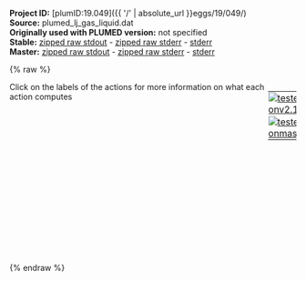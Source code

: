 **Project ID:** [plumID:19.049]({{ '/' | absolute_url }}eggs/19/049/)  
**Source:** plumed_lj_gas_liquid.dat  
**Originally used with PLUMED version:** not specified  
**Stable:** [zipped raw stdout](plumed_lj_gas_liquid.dat.plumed.stdout.txt.zip) - [zipped raw stderr](plumed_lj_gas_liquid.dat.plumed.stderr.txt.zip) - [stderr](plumed_lj_gas_liquid.dat.plumed.stderr)  
**Master:** [zipped raw stdout](plumed_lj_gas_liquid.dat.plumed_master.stdout.txt.zip) - [zipped raw stderr](plumed_lj_gas_liquid.dat.plumed_master.stderr.txt.zip) - [stderr](plumed_lj_gas_liquid.dat.plumed_master.stderr)  

{% raw %}
<div style="width: 100%; float:left">
<div style="width: 90%; float:left" id="value_details_data/plumed_lj_gas_liquid.dat"> Click on the labels of the actions for more information on what each action computes </div>
<div style="width: 10%; float:left"><table><tr><td style="padding:1px"><a href="plumed_lj_gas_liquid.dat.plumed.stderr"><img src="https://img.shields.io/badge/v2.10-passing-green.svg" alt="tested onv2.10" /></a></td></tr><tr><td style="padding:1px"><a href="plumed_lj_gas_liquid.dat.plumed_master.stderr"><img src="https://img.shields.io/badge/master-failed-red.svg" alt="tested onmaster" /></a></td></tr></table></div></div>
<pre style="width=97%;">
<span style="color:blue" class="comment">#SETTINGS NATOMS=32768</span>
<span style="color:blue" class="comment"># Calculate the coordination numbers of the 100 atoms in the system</span>
<b name="data/plumed_lj_gas_liquid.datlq" onclick='showPath("data/plumed_lj_gas_liquid.dat","data/plumed_lj_gas_liquid.datlq","data/plumed_lj_gas_liquid.datlq","brown")'>lq</b>: <span class="plumedtooltip" style="color:green">COORDINATIONNUMBER<span class="right">Calculate the coordination numbers of atoms so that you can then calculate functions of the distribution of <a href="https://www.plumed.org/doc-master/user-doc/html/_c_o_o_r_d_i_n_a_t_i_o_n_n_u_m_b_e_r.html" style="color:green">More details</a><i></i></span></span> <span class="plumedtooltip">SPECIES<span class="right">this keyword is used for colvars such as coordination number<i></i></span></span>=1-100 <span class="plumedtooltip">SWITCH<span class="right">the switching function that it used in the construction of the contact matrix<i></i></span></span>={CUBIC D_0=0.45  D_MAX=0.55} <span class="plumedtooltip">LOWMEM<span class="right"> this flag does nothing and is present only to ensure back-compatibility<i></i></span></span>
<span style="color:blue" class="comment"># Construct a contact matrix between the atoms in the system   </span>
<span style="display:none;" id="data/plumed_lj_gas_liquid.datlq">The COORDINATIONNUMBER action with label <b>lq</b> calculates the following quantities:<table  align="center" frame="void" width="95%" cellpadding="5%"><tr><td width="5%"><b> Quantity </b>  </td><td><b> Description </b> </td></tr><tr><td width="5%">lq.value</td><td>the coordination numbers of the specified atoms</td></tr></table></span><b name="data/plumed_lj_gas_liquid.datcm" onclick='showPath("data/plumed_lj_gas_liquid.dat","data/plumed_lj_gas_liquid.datcm","data/plumed_lj_gas_liquid.datcm","brown")'>cm</b>: <span class="plumedtooltip" style="color:green">CONTACT_MATRIX<span class="right">Adjacency matrix in which two atoms are adjacent if they are within a certain cutoff. <a href="https://www.plumed.org/doc-master/user-doc/html/_c_o_n_t_a_c_t__m_a_t_r_i_x.html" style="color:green">More details</a><i></i></span></span> <span class="plumedtooltip">ATOMS<span class="right">the atoms for which you would like to calculate the adjacency matrix<i></i></span></span>=<b name="data/plumed_lj_gas_liquid.datlq">lq</b>  <span class="plumedtooltip">SWITCH<span class="right">specify the switching function to use between two sets of indistinguishable atoms<i></i></span></span>={CUBIC D_0=0.45  D_MAX=0.55} 
<span style="color:blue" class="comment"># Use depth first clustering to identify the sizes of the clusters                     </span>
<span style="display:none;" id="data/plumed_lj_gas_liquid.datcm">The CONTACT_MATRIX action with label <b>cm</b> calculates the following quantities:<table  align="center" frame="void" width="95%" cellpadding="5%"><tr><td width="5%"><b> Quantity </b>  </td><td><b> Description </b> </td></tr><tr><td width="5%">cm.value</td><td>a matrix containing the weights for the bonds between each pair of atoms</td></tr></table></span><b name="data/plumed_lj_gas_liquid.datdfs" onclick='showPath("data/plumed_lj_gas_liquid.dat","data/plumed_lj_gas_liquid.datdfs","data/plumed_lj_gas_liquid.datdfs","brown")'>dfs</b>: <span class="plumedtooltip" style="color:green">DFSCLUSTERING<span class="right">Find the connected components of the matrix using the depth first search clustering algorithm. <a href="https://www.plumed.org/doc-master/user-doc/html/_d_f_s_c_l_u_s_t_e_r_i_n_g.html" style="color:green">More details</a><i></i></span></span> <span class="plumedtooltip">MATRIX<span class="right">the input matrix (can use ARG instead)<i></i></span></span>=<b name="data/plumed_lj_gas_liquid.datcm">cm</b> 
<span style="color:blue" class="comment"># Compute the sum of the coordination numbers for the atoms in the largest cluster                                                         </span>
<span style="display:none;" id="data/plumed_lj_gas_liquid.datdfs">The DFSCLUSTERING action with label <b>dfs</b> calculates the following quantities:<table  align="center" frame="void" width="95%" cellpadding="5%"><tr><td width="5%"><b> Quantity </b>  </td><td><b> Description </b> </td></tr><tr><td width="5%">dfs.value</td><td>vector with length that is equal to the number of rows in the input matrix</td></tr></table></span><b name="data/plumed_lj_gas_liquid.datclust1" onclick='showPath("data/plumed_lj_gas_liquid.dat","data/plumed_lj_gas_liquid.datclust1","data/plumed_lj_gas_liquid.datclust1","brown")'>clust1</b>: <span class="plumedtooltip" style="color:green">CLUSTER_PROPERTIES<span class="right">Calculate properties of the distribution of some quantities that are part of a connected component <a href="https://www.plumed.org/doc-master/user-doc/html/_c_l_u_s_t_e_r__p_r_o_p_e_r_t_i_e_s.html" style="color:green">More details</a><i></i></span></span> <span class="plumedtooltip">CLUSTERS<span class="right">the label of the action that does the clustering<i></i></span></span>=<b name="data/plumed_lj_gas_liquid.datdfs">dfs</b> <span class="plumedtooltip">ARG<span class="right">calculate the sum of the arguments calculated by this action for the cluster<i></i></span></span>=<b name="data/plumed_lj_gas_liquid.datlq">lq</b> <span class="plumedtooltip">CLUSTER<span class="right"> which cluster would you like to look at 1 is the largest cluster, 2 is the second largest, 3 is the the third largest and so on<i></i></span></span>=1 <span class="plumedtooltip">SUM<span class="right"> calculate the sum of all the quantities<i></i></span></span>  
<span style="color:blue" class="comment"># Apply a metadynamics bias on the sum of the coordination number for the atoms </span>
<span style="color:blue" class="comment"># in the largest cluster so as to force droplets of liquid to condense and evaporate </span>
<span style="display:none;" id="data/plumed_lj_gas_liquid.datclust1">The CLUSTER_PROPERTIES action with label <b>clust1</b> calculates the following quantities:<table  align="center" frame="void" width="95%" cellpadding="5%"><tr><td width="5%"><b> Quantity </b>  </td><td><b> Description </b> </td></tr><tr><td width="5%">clust1.value</td><td>a vector that is one if the atom is part of the cluster or interest and zero otherwise</td></tr><tr><td width="5%">clust1.sum</td><td>the sum of the colvars</td></tr></table></span><b name="data/plumed_lj_gas_liquid.datmt" onclick='showPath("data/plumed_lj_gas_liquid.dat","data/plumed_lj_gas_liquid.datmt","data/plumed_lj_gas_liquid.datmt","brown")'>mt</b>: <span class="plumedtooltip" style="color:green">METAD<span class="right">Used to performed metadynamics on one or more collective variables. <a href="https://www.plumed.org/doc-master/user-doc/html/_m_e_t_a_d.html" style="color:green">More details</a><i></i></span></span> ...
 <span class="plumedtooltip">ARG<span class="right">the labels of the scalars on which the bias will act<i></i></span></span>=<b name="data/plumed_lj_gas_liquid.datclust1">clust1.sum</b> <span class="plumedtooltip">SIGMA<span class="right">the widths of the Gaussian hills<i></i></span></span>=10. <span class="plumedtooltip">HEIGHT<span class="right">the heights of the Gaussian hills<i></i></span></span>=2. <span class="plumedtooltip">PACE<span class="right">the frequency for hill addition<i></i></span></span>=500 
 <span class="plumedtooltip">TEMP<span class="right">the system temperature - this is only needed if you are doing well-tempered metadynamics<i></i></span></span>=80.7 <span class="plumedtooltip">BIASFACTOR<span class="right">use well tempered metadynamics and use this bias factor<i></i></span></span>=50 <span class="plumedtooltip">GRID_MIN<span class="right">the lower bounds for the grid<i></i></span></span>=0 <span class="plumedtooltip">GRID_MAX<span class="right">the upper bounds for the grid<i></i></span></span>=6000
... 
<span style="color:blue" class="comment"># Calculate the number of atoms in the largest cluster </span>
<span style="display:none;" id="data/plumed_lj_gas_liquid.datmt">The METAD action with label <b>mt</b> calculates the following quantities:<table  align="center" frame="void" width="95%" cellpadding="5%"><tr><td width="5%"><b> Quantity </b>  </td><td><b> Description </b> </td></tr><tr><td width="5%">mt.bias</td><td>the instantaneous value of the bias potential</td></tr></table></span><b name="data/plumed_lj_gas_liquid.datss" onclick='showPath("data/plumed_lj_gas_liquid.dat","data/plumed_lj_gas_liquid.datss","data/plumed_lj_gas_liquid.datss","brown")'>ss</b>: <span class="plumedtooltip" style="color:green">CLUSTER_NATOMS<span class="right">Calculate the number of atoms in the cluster of interest <a href="https://www.plumed.org/doc-master/user-doc/html/_c_l_u_s_t_e_r__n_a_t_o_m_s.html" style="color:green">More details</a><i></i></span></span> <span class="plumedtooltip">CLUSTERS<span class="right">the label of the action that does the clustering<i></i></span></span>=<b name="data/plumed_lj_gas_liquid.datdfs">dfs</b> <span class="plumedtooltip">CLUSTER<span class="right"> which cluster would you like to look at 1 is the largest cluster, 2 is the second largest, 3 is the the third largest and so on<i></i></span></span>=1
<span style="color:blue" class="comment"># Output the number of atoms in the largest cluster to a file</span>
<span style="display:none;" id="data/plumed_lj_gas_liquid.datss">The CLUSTER_NATOMS action with label <b>ss</b> calculates the following quantities:<table  align="center" frame="void" width="95%" cellpadding="5%"><tr><td width="5%"><b> Quantity </b>  </td><td><b> Description </b> </td></tr><tr><td width="5%">ss.value</td><td>the number of atoms in the cluster</td></tr></table></span><span class="plumedtooltip" style="color:green">PRINT<span class="right">Print quantities to a file. <a href="https://www.plumed.org/doc-master/user-doc/html/_p_r_i_n_t.html" style="color:green">More details</a><i></i></span></span> <span class="plumedtooltip">ARG<span class="right">the labels of the values that you would like to print to the file<i></i></span></span>=<b name="data/plumed_lj_gas_liquid.datss">ss</b> <span class="plumedtooltip">FILE<span class="right">the name of the file on which to output these quantities<i></i></span></span>=colvar
</pre>
{% endraw %}
